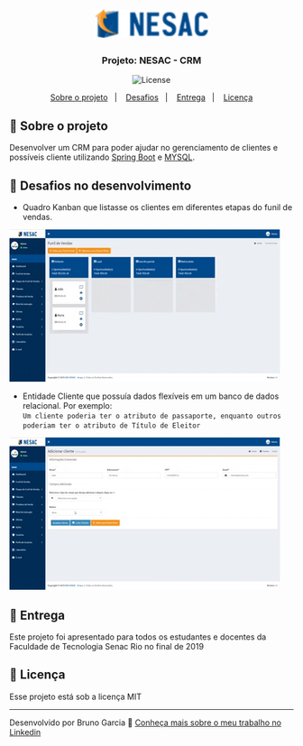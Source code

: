 <h1 align="center">
    <img alt="NESAC" src="https://github.com/brunograna/ProjetoCRM/blob/master/nesac_logo.png" width="200px" />
</h1>

<h3 align="center">
  Projeto: NESAC - CRM
</h3>

<p align="center">

  <img alt="License" src="https://img.shields.io/badge/license-MIT-%2304D361">
  
</p>

<p align="center">
  <a href="#rocket-sobre-o-projeto">Sobre o projeto</a>&nbsp;&nbsp;&nbsp;|&nbsp;&nbsp;&nbsp;
  <a href="#dart-desafios-no-desenvolvimento">Desafios</a>&nbsp;&nbsp;&nbsp;|&nbsp;&nbsp;&nbsp;
  <a href="#scroll-entrega">Entrega</a>&nbsp;&nbsp;&nbsp;|&nbsp;&nbsp;&nbsp;
  <a href="#memo-licença">Licença</a>
</p>

## :rocket: Sobre o projeto

Desenvolver um CRM para poder ajudar no gerenciamento de clientes e possíveis cliente utilizando [Spring Boot](https://spring.io/projects/spring-boot) e [MYSQL]().


## :dart: Desafios no desenvolvimento

- Quadro Kanban que listasse os clientes em diferentes etapas do funil de vendas.

![kanban](./kanban.gif)

- Entidade Cliente que possuía dados flexíveis em um banco de dados relacional. Por exemplo:<br/> 
`Um cliente poderia ter o atributo de passaporte, enquanto outros poderiam ter o atributo de Título de Eleitor`

![multiple](./multiple_attribute.gif)

## :scroll: Entrega

Este projeto foi apresentado para todos os estudantes e docentes da Faculdade de Tecnologia Senac Rio no final de 2019

## :memo: Licença

Esse projeto está sob a licença MIT

---

Desenvolvido por Bruno Garcia :wave: [Conheça mais sobre o meu trabalho no Linkedin](https://www.linkedin.com/in/dev-brunogarcia/)